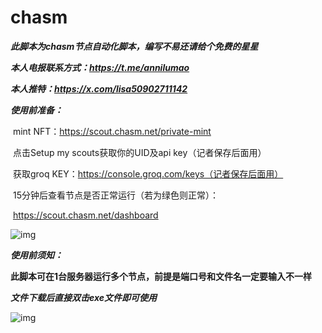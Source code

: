 # chasm

***此脚本为chasm节点自动化脚本，编写不易还请给个免费的星星***

***本人电报联系方式：https://t.me/annilumao***

***本人推特：https://x.com/lisa50902711142***

***使用前准备：***

​	mint NFT：https://scout.chasm.net/private-mint

​	点击Setup my scouts获取你的UID及api key（记者保存后面用）

​	获取groq KEY：https://console.groq.com/keys（记者保存后面用）

​	15分钟后查看节点是否正常运行（若为绿色则正常）：

​	https://scout.chasm.net/dashboard

  ![img](https://cdn.nlark.com/yuque/0/2024/png/40368878/1721716887274-f1ad2999-8f48-4221-b678-d5fb877af40b.png)

***使用前须知：***

​	**此脚本可在1台服务器运行多个节点，前提是端口号和文件名一定要输入不一样**

***文件下载后直接双击exe文件即可使用***

![img](https://cdn.nlark.com/yuque/0/2024/png/40368878/1721716738839-2dbe6cd0-a7f4-435e-b3c8-0b5a798a256b.png)